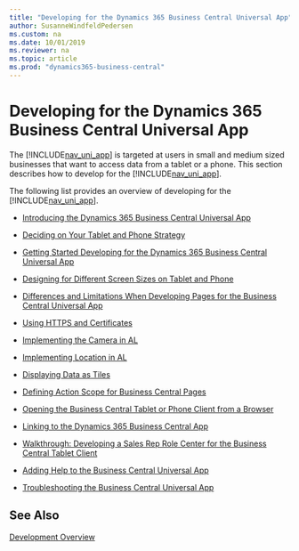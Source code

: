 ```yaml
---
title: "Developing for the Dynamics 365 Business Central Universal App"
author: SusanneWindfeldPedersen
ms.custom: na
ms.date: 10/01/2019
ms.reviewer: na
ms.topic: article
ms.prod: "dynamics365-business-central"
---
```

# Developing for the Dynamics 365 Business Central Universal App
The [!INCLUDE[nav_uni_app](includes/nav_uni_app_md.md)] is targeted at users in small and medium sized businesses that want to access data from a tablet or a phone. This section describes how to develop for the [!INCLUDE[nav_uni_app](includes/nav_uni_app_md.md)].  
  
The following list provides an overview of developing for the [!INCLUDE[nav_uni_app](includes/nav_uni_app_md.md)].  
  
-   [Introducing the Dynamics 365 Business Central Universal App](devenv-Introducing-the-Universal-App.md)  
  
-   [Deciding on Your Tablet and Phone Strategy](devenv-Deciding-on-Your-Tablet-and-Phone-Strategy.md)  
  
-   [Getting Started Developing for the Dynamics 365 Business Central Universal App](devenv-Getting-Started-Developing-for-the-Universal-App.md)  
  
-   [Designing for Different Screen Sizes on Tablet and Phone](devenv-Designing-for-Different-Screen-Sizes-on-Tablet-and-Phone.md)  
  
-   [Differences and Limitations When Developing Pages for the Business Central Universal App](devenv-differences-and-Limitations-When-Developing-Pages-for-the-Universal-App.md)  
  
-   [Using HTTPS and Certificates](devenv-Using-HTTPS-and-Certificates.md)  
  
-   [Implementing the Camera in AL](devenv-implement-camera-in-al.md)  
  
-   [Implementing Location in AL](devenv-implementing-Location-in-AL.md)  
  
-   [Displaying Data as Tiles](devenv-lists-as-tiles.md)  
  
-   [Defining Action Scope for Business Central Pages](devenv-Defining-Action-Scope-for-Pages.md)  
  
-   [Opening the Business Central Tablet or Phone Client from a Browser](devenv-Opening-business-central-Tablet-or-Phone-Client-from-Browser.md)  
  
-   [Linking to the Dynamics 365 Business Central App](devenv-link-to-universal-app.md)  
  
-   [Walkthrough: Developing a Sales Rep Role Center for the Business Central Tablet Client](devenv-Walkthrough-Developing-Sales-Rep-RoleCenter-business-central-Tablet-Client.md)  
  
-   [Adding Help to the Business Central Universal App](devenv-Adding-Help-to-the-Universal-App.md)  
  
-   [Troubleshooting the Business Central Universal App](devenv-troubleshooting-the-Universal-App.md)

## See Also
[Development Overview](devenv-dev-overview.md)  
